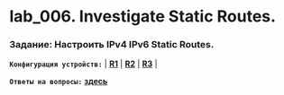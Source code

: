 # lab_006. Investigate Static Routes.

###  Задание: Настроить IPv4 IPv6 Static Routes.

**`Конфигурация устройств:`**   | **[R1](config/R1)** | **[R2](config/R2)** | **[R3](config/R3)** |

**`Ответы на вопросы:`** **[здесь](Result.md)**
